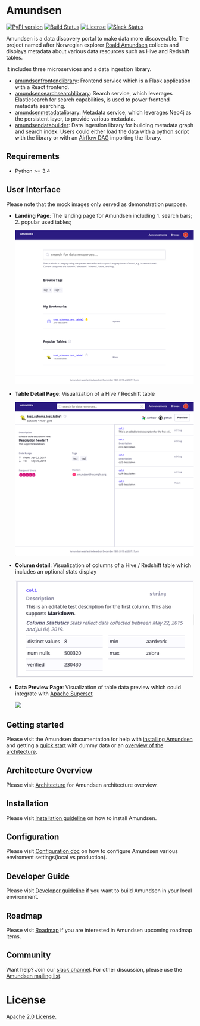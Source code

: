 # Amundsen

[![PyPI version](https://badge.fury.io/py/amundsen-frontend.svg)](https://badge.fury.io/py/amundsen-frontend)
[![Build Status](https://api.travis-ci.com/lyft/amundsenfrontendlibrary.svg?branch=master)](https://travis-ci.com/lyft/amundsenfrontendlibrary)
[![License](http://img.shields.io/:license-Apache%202-blue.svg)](LICENSE)
[![Slack Status](https://img.shields.io/badge/slack-join_chat-white.svg?logo=slack&style=social)](https://bit.ly/2tFsN1X)

Amundsen is a data discovery portal to make data more discoverable. The project named after Norwegian explorer [Roald Amundsen](https://en.wikipedia.org/wiki/Roald_Amundsen) collects and displays
metadata about various data resources such as Hive and Redshift tables.

It includes three microservices and a data ingestion library.
- [amundsenfrontendlibrary](https://github.com/lyft/amundsenfrontendlibrary): Frontend service which is a Flask application with a React frontend.
- [amundsensearchsearchlibrary](https://github.com/lyft/amundsensearchlibrary): Search service, which leverages Elasticsearch for search capabilities, is used to power frontend metadata searching.
- [amundsenmetadatalibrary](https://github.com/lyft/amundsenmetadatalibrary): Metadata service, which leverages Neo4j as the persistent layer, to provide various metadata.
- [amundsendatabuilder](https://github.com/lyft/amundsendatabuilder): Data ingestion library for building metadata graph and search index. 
Users could either load the data with [a python script](https://github.com/lyft/amundsendatabuilder/blob/master/example/scripts/sample_data_loader.py) with the library
or with an [Airflow DAG](https://github.com/lyft/amundsendatabuilder/blob/master/example/dags/sample_dag.py) importing the library.


## Requirements
- Python >= 3.4

## User Interface

Please note that the mock images only served as demonstration purpose.

- **Landing Page**: The landing page for Amundsen including 1. search bars; 2. popular used tables;
    
    ![](docs/img/landing_page.png)
    
- **Table Detail Page**: Visualization of a Hive / Redshift table
    
    ![](docs/img/table_detail_page.png)
    
- **Column detail**: Visualization of columns of a Hive / Redshift table which includes an optional stats display
    
    ![](docs/img/column_details.png)
    
- **Data Preview Page**: Visualization of table data preview which could integrate with [Apache Superset](https://github.com/apache/incubator-superset)
    
    ![](docs/img/data_preview.png)
    
## Getting started

Please visit the Amundsen documentation for help with [installing Amundsen](https://github.com/lyft/amundsenfrontendlibrary/blob/master/docs/installation.md#install-standalone-application-directly-from-the-source) 
and getting a [quick start](https://github.com/lyft/amundsenfrontendlibrary/blob/master/docs/installation.md#bootstrap-a-default-version-of-amundsen-using-docker) with dummy data 
or an [overview of the architecture](docs/architecture.md).

## Architecture Overview

Please visit [Architecture](docs/architecture.md) for Amundsen architecture overview.

## Installation

Please visit [Installation guideline](docs/installation.md) on how to install Amundsen.

## Configuration

Please visit [Configuration doc](docs/configuration.md) on how to configure Amundsen various enviroment settings(local vs production).

## Developer Guide

Please visit [Developer guideline](docs/developer_guide.md) if you want to build Amundsen in your local environment.

## Roadmap

Please visit [Roadmap](docs/roadmap.md) if you are interested in Amundsen upcoming roadmap items.

## Community

Want help? Join our [slack channel](https://bit.ly/2tFsN1X). For other discussion, please use the [Amundsen mailing list](amundsen-dev@googlegroups.com).

# License
[Apache 2.0 License.](/LICENSE)
